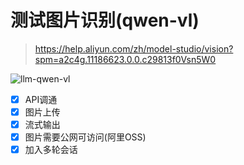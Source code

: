 # 测试图片识别(qwen-vl)

> https://help.aliyun.com/zh/model-studio/vision?spm=a2c4g.11186623.0.0.c29813f0Vsn5W0

![llm-qwen-vl](https://github.com/user-attachments/assets/4d0bc8fc-374e-4942-85f4-43691e26824b)

- [x] API调通
- [x] 图片上传
- [x] 流式输出
- [x] 图片需要公网可访问(阿里OSS)
- [x] 加入多轮会话

